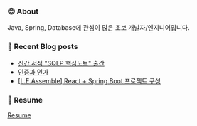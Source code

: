 ### 😊 About 
Java, Spring, Database에 관심이 많은 초보 개발자/엔지니어입니다.


### 📕 Recent Blog posts
<!-- BLOG-POST-LIST:START -->
- [신간 서적 "SQLP 핵심노트" 출간](https://kingpiggylab.tistory.com/317)
- [인증과 인가](https://kingpiggylab.tistory.com/307)
- [[L.E.Assemble] React + Spring Boot 프로젝트 구성](https://kingpiggylab.tistory.com/306)
<!-- BLOG-POST-LIST:END -->

### 📄 Resume

<a href="https://hoondragonite.github.io/resume" target="_blank">Resume</a>

<!--
**HoonDragonite/HoonDragonite** is a ✨ _special_ ✨ repository because its `README.md` (this file) appears on your GitHub profile.

Here are some ideas to get you started:

- 🔭 I’m currently working on ...
- 🌱 I’m currently learning ...
- 👯 I’m looking to collaborate on ...
- 🤔 I’m looking for help with ...
- 💬 Ask me about ...
- 📫 How to reach me: ...
- 😄 Pronouns: ...
- ⚡ Fun fact: ...
-->
